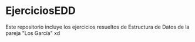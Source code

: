 # EjerciciosEDD
Este repositorio incluye los ejercicios resueltos de Estructura de Datos de la pareja "Los García" xd
